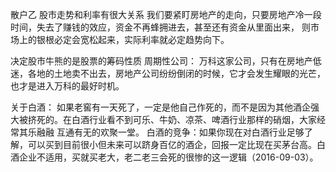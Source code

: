散户乙
股市走势和利率有很大关系
我们要紧盯房地产的走向，只要房地产冷一段时间，失去了赚钱的效应，资金不再蜂拥进去，甚至还有资金从里面出来，
则市场上的银根必定会宽松起来，实际利率就必定趋势向下。

决定股市牛熊的是股票的筹码性质
周期性公司：
    万科这家公司，只有在房地产低迷，各地的土地卖不出去，房地产公司纷纷倒闭的时候，它才会发生耀眼的光芒，也才是进入万科的最好时机。

关于白酒：
如果老窖有一天死了，一定是他自己作死的，而不是因为其他酒企强大被挤死的。在白酒行业看不到可乐、牛奶、凉茶、啤酒行业那样的硝烟，大家经常其乐融融
互通有无的欢聚一堂。
    白酒的竞争：如果你现在对白酒行业足够了解，可以买到目前很小但未来可以跻身百亿的酒企，回报一定比现在买茅台高。白酒企业不适用，买就买老大，老二老三会死的很惨的这一逻辑（2016-09-03）。